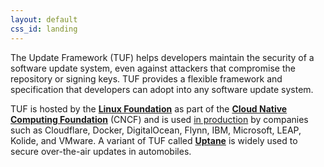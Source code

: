 ```yaml
---
layout: default
css_id: landing
---
```


The Update Framework (TUF) helps developers maintain the security of a software 
update system, even against attackers that compromise the repository or signing keys.
TUF provides a flexible framework and specification that developers can adopt into
any software update system.

TUF is hosted by the [**Linux Foundation**](https://www.linuxfoundation.org/) as
part of the [**Cloud Native Computing Foundation**](https://www.cncf.io/) (CNCF) 
and is used [in production](/adoptions.html) by companies such as Cloudflare, 
Docker, DigitalOcean, Flynn, IBM, Microsoft, LEAP, Kolide, and 
VMware.  A variant of TUF called 
[**Uptane**](https://uptane.github.io/) is widely used to secure over-the-air 
updates in automobiles.
